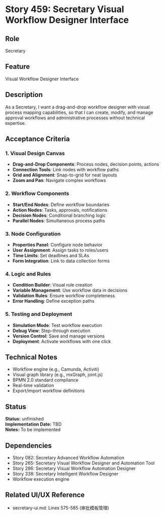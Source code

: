 # Story 459: Secretary Visual Workflow Designer Interface

## Role
Secretary

## Feature
Visual Workflow Designer Interface

## Description
As a Secretary, I want a drag-and-drop workflow designer with visual process mapping capabilities, so that I can create, modify, and manage approval workflows and administrative processes without technical expertise.

## Acceptance Criteria

### 1. Visual Design Canvas
- **Drag-and-Drop Components**: Process nodes, decision points, actions
- **Connection Tools**: Link nodes with workflow paths
- **Grid and Alignment**: Snap-to-grid for neat layouts
- **Zoom and Pan**: Navigate complex workflows

### 2. Workflow Components
- **Start/End Nodes**: Define workflow boundaries
- **Action Nodes**: Tasks, approvals, notifications
- **Decision Nodes**: Conditional branching logic
- **Parallel Nodes**: Simultaneous process paths

### 3. Node Configuration
- **Properties Panel**: Configure node behavior
- **User Assignment**: Assign tasks to roles/users
- **Time Limits**: Set deadlines and SLAs
- **Form Integration**: Link to data collection forms

### 4. Logic and Rules
- **Condition Builder**: Visual rule creation
- **Variable Management**: Use workflow data in decisions
- **Validation Rules**: Ensure workflow completeness
- **Error Handling**: Define exception paths

### 5. Testing and Deployment
- **Simulation Mode**: Test workflow execution
- **Debug View**: Step-through execution
- **Version Control**: Save and manage versions
- **Deployment**: Activate workflows with one click

## Technical Notes
- Workflow engine (e.g., Camunda, Activiti)
- Visual graph library (e.g., mxGraph, joint.js)
- BPMN 2.0 standard compliance
- Real-time validation
- Export/import workflow definitions


## Status
**Status:** unfinished  
**Implementation Date:** TBD  
**Notes:** To be implemented
## Dependencies
- Story 082: Secretary Advanced Workflow Automation
- Story 265: Secretary Visual Workflow Designer and Automation Tool
- Story 286: Secretary Visual Workflow Automation Designer
- Story 338: Secretary Intelligent Workflow Designer
- Workflow execution engine

## Related UI/UX Reference
- secretary-ui.md: Lines 575-585 (审批模板管理)
